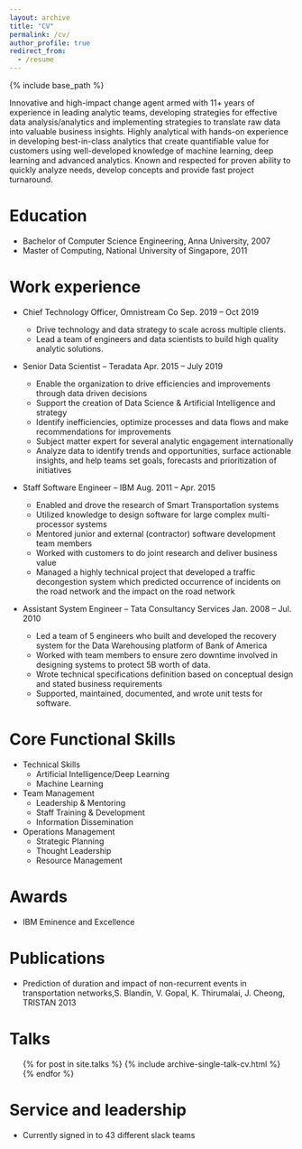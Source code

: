 ```yaml
---
layout: archive
title: "CV"
permalink: /cv/
author_profile: true
redirect_from:
  - /resume
---
```


{% include base_path %}

Innovative and high-impact change agent armed with 11+ years of experience in leading analytic teams, developing
strategies for effective data analysis/analytics and implementing strategies to translate raw data into valuable business
insights. Highly analytical with hands-on experience in developing best-in-class analytics that create quantifiable value for
customers using well-developed knowledge of machine learning, deep learning and advanced analytics. Known and
respected for proven ability to quickly analyze needs, develop concepts and provide fast project turnaround.

Education
======
* Bachelor of Computer Science Engineering, Anna University, 2007
* Master of Computing, National University of Singapore, 2011

Work experience
======

* Chief Technology Officer, Omnistream Co Sep. 2019 – Oct 2019
	* Drive technology and data strategy to scale across multiple clients.
	* Lead a team of engineers and data scientists to build high quality analytic solutions.


* Senior Data Scientist – Teradata Apr. 2015 – July 2019
	* Enable the organization to drive efficiencies and improvements through data driven decisions
	* Support the creation of Data Science & Artificial Intelligence and strategy
	* Identify inefficiencies, optimize processes and data flows and make recommendations for improvements
	* Subject matter expert for several analytic engagement internationally
	* Analyze data to identify trends and opportunities, surface actionable insights, and help teams set goals, forecasts and
prioritization of initiatives


* Staff Software Engineer – IBM Aug. 2011 – Apr. 2015
	* Enabled and drove the research of Smart Transportation systems
	* Utilized knowledge to design software for large complex multi-processor systems
	* Mentored junior and external (contractor) software development team members
	* Worked with customers to do joint research and deliver business value
	* Managed a highly technical project that developed a traffic decongestion system which predicted occurrence of
incidents on the road network and the impact on the road network


* Assistant System Engineer – Tata Consultancy Services Jan. 2008 – Jul. 2010
	* Led a team of 5 engineers who built and developed the recovery system for the Data Warehousing platform of Bank
of America
	* Worked with team members to ensure zero downtime involved in designing systems to protect 5B worth of data.
	* Wrote technical specifications definition based on conceptual design and stated business requirements
	* Supported, maintained, documented, and wrote unit tests for software.

  
Core Functional Skills
======

* Technical Skills
	* Artificial Intelligence/Deep Learning
	* Machine Learning
* Team Management
  * Leadership & Mentoring
  * Staff Training & Development
  * Information Dissemination
* Operations Management
	* Strategic Planning
	* Thought Leadership
	* Resource Management

Awards
======
* IBM Eminence and Excellence

Publications
======
* Prediction of duration and impact of non-recurrent events in transportation networks,S.
Blandin, V. Gopal, K. Thirumalai, J. Cheong, TRISTAN 2013
  
Talks
======
  <ul>{% for post in site.talks %}
    {% include archive-single-talk-cv.html %}
  {% endfor %}</ul>
  

  
Service and leadership
======
* Currently signed in to 43 different slack teams
